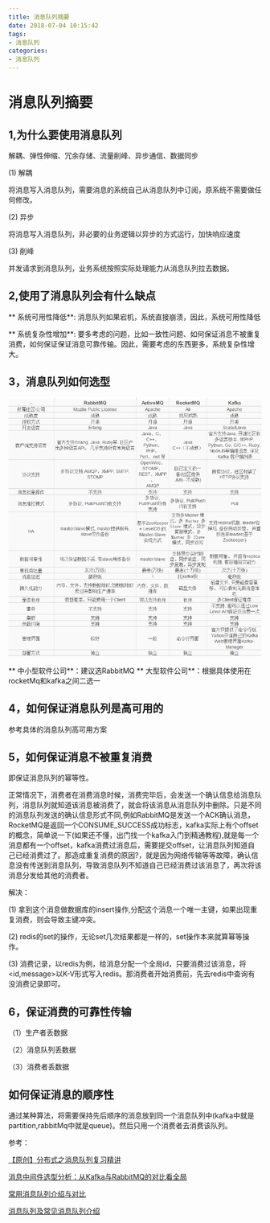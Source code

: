 ```yaml
---
title: 消息队列摘要
date: 2018-07-04 10:15:42
tags:
- 消息队列
categories: 
- 消息队列
---
```

# 消息队列摘要

## 1,为什么要使用消息队列

解耦、弹性伸缩、冗余存储、流量削峰、异步通信、数据同步

(1) 解耦

将消息写入消息队列，需要消息的系统自己从消息队列中订阅，原系统不需要做任何修改。

(2) 异步

将消息写入消息队列，非必要的业务逻辑以异步的方式运行，加快响应速度

(3) 削峰

并发请求到消息队列，业务系统按照实际处理能力从消息队列拉去数据。

## 2,使用了消息队列会有什么缺点

** 系统可用性降低**: 消息队列如果宕机，系统直接崩溃，因此，系统可用性降低

** 系统复杂性增加**: 要多考虑的问题，比如一致性问题、如何保证消息不被重复消费，如何保证保证消息可靠传输。因此，需要考虑的东西更多，系统复杂性增大。

## 3，消息队列如何选型

![1506330751030_7532_1506330753496.png](/img/1506330751030_7532_1506330753496.png)

** 中小型软件公司**：建议选RabbitMQ
** 大型软件公司**：根据具体使用在rocketMq和kafka之间二选一

## 4，如何保证消息队列是高可用的

参考具体的消息队列高可用方案

## 5，如何保证消息不被重复消费

即保证消息队列的幂等性。

正常情况下，消费者在消费消息时候，消费完毕后，会发送一个确认信息给消息队列，消息队列就知道该消息被消费了，就会将该消息从消息队列中删除。只是不同的消息队列发送的确认信息形式不同,例如RabbitMQ是发送一个ACK确认消息，RocketMQ是返回一个CONSUME_SUCCESS成功标志，kafka实际上有个offset的概念，简单说一下(如果还不懂，出门找一个kafka入门到精通教程),就是每一个消息都有一个offset，kafka消费过消息后，需要提交offset，让消息队列知道自己已经消费过了。那造成重复消费的原因?，就是因为网络传输等等故障，确认信息没有传送到消息队列，导致消息队列不知道自己已经消费过该消息了，再次将该消息分发给其他的消费者。

解决：

(1) 拿到这个消息做数据库的insert操作,分配这个消息一个唯一主键，如果出现重复消费，则会导致主键冲突。

(2) redis的set的操作，无论set几次结果都是一样的，set操作本来就算幂等操作。

(3) 消费记录，以redis为例，给消息分配一个全局id，只要消费过该消息，将<id,message>以K-V形式写入redis。那消费者开始消费前，先去redis中查询有没消费记录即可。

## 6，保证消费的可靠性传输

（1）生产者丢数据

（2）消息队列丢数据

（3）消费者丢数据

## 如何保证消息的顺序性

通过某种算法，将需要保持先后顺序的消息放到同一个消息队列中(kafka中就是partition,rabbitMq中就是queue)。然后只用一个消费者去消费该队列。

参考：

[【原创】分布式之消息队列复习精讲](https://www.cnblogs.com/rjzheng/p/8994962.html)

[消息中间件选型分析：从Kafka与RabbitMQ的对比看全局](http://www.infoq.com/cn/articles/kafka-vs-rabbitmq)

[常用消息队列介绍与对比](https://www.cnblogs.com/my_life/articles/5128746.html)

[消息队列及常见消息队列介绍](https://cloud.tencent.com/developer/article/1006035)